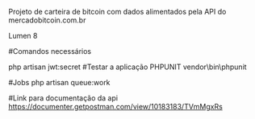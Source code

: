Projeto de carteira de bitcoin com dados alimentados pela API do mercadobitcoin.com.br

Lumen 8

#Comandos necessários


php artisan jwt:secret
#Testar a aplicação PHPUNIT
vendor\bin\phpunit

#Jobs
php artisan queue:work

#Link para documentação da api
https://documenter.getpostman.com/view/10183183/TVmMgxRs